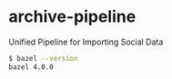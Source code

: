 # archive-pipeline
Unified Pipeline for Importing Social Data

```bash
$ bazel --version
bazel 4.0.0
```
